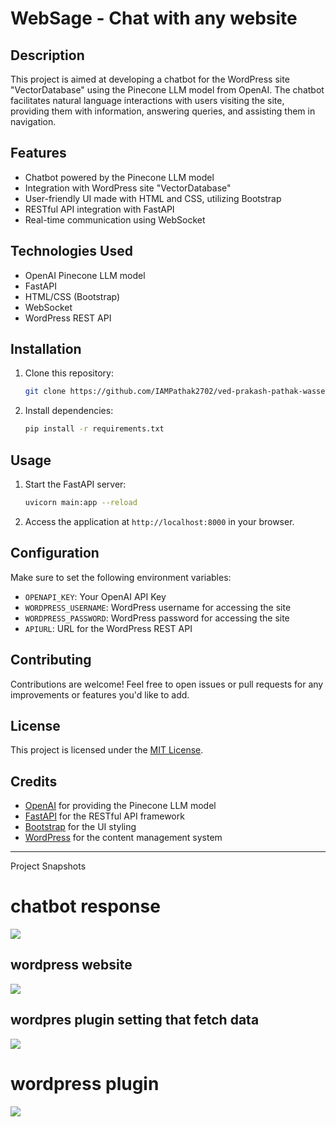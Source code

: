 # WebSage - Chat with any website

## Description
This project is aimed at developing a chatbot for the WordPress site "VectorDatabase" using the Pinecone LLM model from OpenAI. The chatbot facilitates natural language interactions with users visiting the site, providing them with information, answering queries, and assisting them in navigation.

## Features
- Chatbot powered by the Pinecone LLM model
- Integration with WordPress site "VectorDatabase"
- User-friendly UI made with HTML and CSS, utilizing Bootstrap
- RESTful API integration with FastAPI
- Real-time communication using WebSocket

## Technologies Used
- OpenAI Pinecone LLM model
- FastAPI
- HTML/CSS (Bootstrap)
- WebSocket
- WordPress REST API

## Installation
1. Clone this repository:
   ```bash
   git clone https://github.com/IAMPathak2702/ved-prakash-pathak-wasserstoff-aitask.git
   ```
2. Install dependencies:
   ```bash
   pip install -r requirements.txt
   ```

## Usage
1. Start the FastAPI server:
   ```bash
   uvicorn main:app --reload
   ```
2. Access the application at `http://localhost:8000` in your browser.

## Configuration
Make sure to set the following environment variables:
- `OPENAPI_KEY`: Your OpenAI API Key
- `WORDPRESS_USERNAME`: WordPress username for accessing the site
- `WORDPRESS_PASSWORD`: WordPress password for accessing the site
- `APIURL`: URL for the WordPress REST API

## Contributing
Contributions are welcome! Feel free to open issues or pull requests for any improvements or features you'd like to add.

## License
This project is licensed under the [MIT License](LICENSE).

## Credits
- [OpenAI](https://openai.com) for providing the Pinecone LLM model
- [FastAPI](https://fastapi.tiangolo.com) for the RESTful API framework
- [Bootstrap](https://getbootstrap.com) for the UI styling
- [WordPress](https://wordpress.org) for the content management system

---

Project Snapshots
# chatbot response
<img src=https://raw.githubusercontent.com/IAMPathak2702/ved-prakash-pathak-wasserstoff-AiTask/main/snapshots/chatbotgif.gif>

## wordpress website
<img src=https://raw.githubusercontent.com/IAMPathak2702/ved-prakash-pathak-wasserstoff-AiTask/main/snapshots/photo_2024-05-06_18-48-47.jpg>

## wordpres plugin setting that fetch data

<img src=https://raw.githubusercontent.com/IAMPathak2702/ved-prakash-pathak-wasserstoff-AiTask/main/snapshots/Screenshot%202024-05-06%20183716.png>

# wordpress plugin

<img src=https://raw.githubusercontent.com/IAMPathak2702/ved-prakash-pathak-wasserstoff-AiTask/main/snapshots/Screenshot%202024-05-06%20183747.png>
